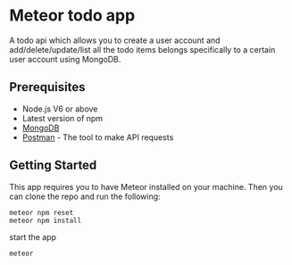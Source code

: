 # Meteor todo app

A todo api which allows you to create a user account and add/delete/update/list all the todo items belongs specifically to a certain user account using MongoDB.

## Prerequisites

* Node.js V6 or above
* Latest version of npm
* [MongoDB](https://www.mongodb.com/community)
* [Postman](https://www.getpostman.com/apps) - The tool to make API requests

## Getting Started

This app requires you to have Meteor installed on your machine. Then you can clone the repo and run the following:

```
meteor npm reset
meteor npm install
```
start the app
```
meteor
```


